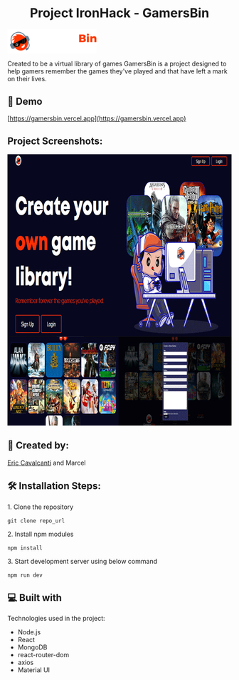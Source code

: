 <h1 align="center" id="title">Project IronHack - GamersBin</h1>
<img src="./src/public/logo_horizontal.png" width="200" height="auto" align="center" />
<p id="description">Created to be a virtual library of games GamersBin is a project designed to help gamers remember the games they've played and that have left a mark on their lives.</p>

<h2>🚀 Demo</h2>

[https://gamersbin.vercel.app](https://gamersbin.vercel.app)

<h2>Project Screenshots:</h2>

<img src="./src/public/HomePage2.png" width="850" height="609/">

<h2>🔰 Created by:</h2>
<p><a href="https://www.linkedin.com/in/ecavalcanti93/" target="_blank"> Eric Cavalcanti</a> and Marcel</p>

<h2>🛠️ Installation Steps:</h2>

<p>1. Clone the repository</p>

```
git clone repo_url
```

<p>2. Install npm modules</p>

```
npm install
```

<p>3. Start development server using below command</p>

```
npm run dev
```

  
  
<h2>💻 Built with</h2>

Technologies used in the project:

*   Node.js
*   React
*   MongoDB
*   react-router-dom
*   axios
*   Material UI